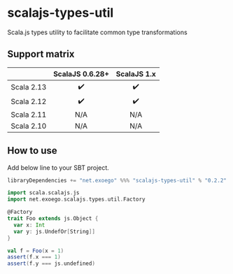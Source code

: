 # scalajs-types-util

Scala.js types utility to facilitate common type transformations

## Support matrix

|            |   ScalaJS 0.6.28+  |   ScalaJS 1.x      |
| ---------- | :----------------: | :----------------: |
| Scala 2.13 | :heavy_check_mark: | :heavy_check_mark: |
| Scala 2.12 | :heavy_check_mark: | :heavy_check_mark: |
| Scala 2.11 |         N/A        |       N/A          |
| Scala 2.10 |         N/A        |       N/A          |

## How to use

Add below line to your SBT project.

```sbt
libraryDependencies += "net.exoego" %%% "scalajs-types-util" % "0.2.2"
```

```scala
import scala.scalajs.js
import net.exoego.scalajs.types.util.Factory

@Factory
trait Foo extends js.Object {
  var x: Int
  var y: js.UndefOr[String]]
}

val f = Foo(x = 1)
assert(f.x === 1)
assert(f.y === js.undefined)
```